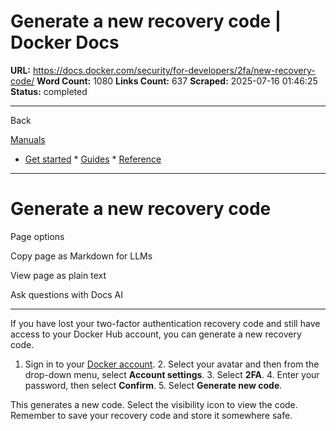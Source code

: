 # Generate a new recovery code | Docker Docs

**URL:** https://docs.docker.com/security/for-developers/2fa/new-recovery-code/
**Word Count:** 1080
**Links Count:** 637
**Scraped:** 2025-07-16 01:46:25
**Status:** completed

---

Back

[Manuals](https://docs.docker.com/manuals/)

  * [Get started](https://docs.docker.com/get-started/)   * [Guides](https://docs.docker.com/guides/)   * [Reference](https://docs.docker.com/reference/)

* * *

# Generate a new recovery code

Page options

Copy page as Markdown for LLMs

View page as plain text

Ask questions with Docs AI

* * *

If you have lost your two-factor authentication recovery code and still have access to your Docker Hub account, you can generate a new recovery code.

  1. Sign in to your [Docker account](https://app.docker.com/login).   2. Select your avatar and then from the drop-down menu, select **Account settings**.   3. Select **2FA**.   4. Enter your password, then select **Confirm**.   5. Select **Generate new code**.

This generates a new code. Select the visibility icon to view the code. Remember to save your recovery code and store it somewhere safe.